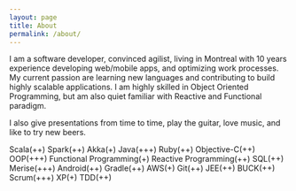 ```yaml
---
layout: page
title: About
permalink: /about/
---
```


I am a software developer, convinced agilist, living in Montreal with 10 years experience developing web/mobile apps, and optimizing work processes. My current passion are learning new languages and contributing to build highly scalable applications. I am highly skilled in Object Oriented Programming, but am also quiet familiar with Reactive and Functional paradigm.

I also give presentations from time to time, play the guitar, love music, and like to try new beers.

Scala(++) Spark(++) Akka(+) Java(+++) Ruby(++) Objective-C(++) OOP(+++) Functional Programming(+) Reactive Programming(++) SQL(++) Merise(+++) Android(++) Gradle(++) AWS(+) Git(++) JEE(++) BUCK(++) Scrum(+++) XP(+) TDD(++)
